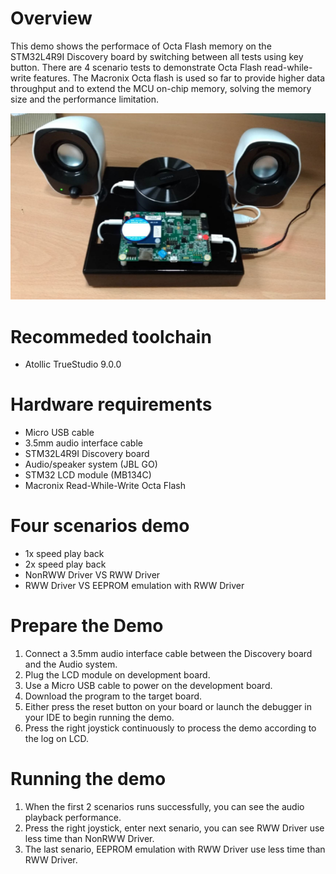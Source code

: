 Overview
========
This demo shows the performace of Octa Flash memory on the STM32L4R9I Discovery board by switching between 
all tests using key button. There are 4 scenario tests to demonstrate Octa Flash read-while-write features. 
The Macronix Octa flash is used so far to provide higher data throughput and to extend the MCU on-chip memory, 
solving the memory size and the performance limitation.



![setup.PNG](./image/setup.PNG)

Recommeded toolchain
====================
- Atollic TrueStudio 9.0.0

Hardware requirements
=====================
- Micro USB cable
- 3.5mm audio interface cable
- STM32L4R9I Discovery board
- Audio/speaker system (JBL GO)
- STM32 LCD module (MB134C)
- Macronix Read-While-Write Octa Flash

Four scenarios demo
===================
- 1x speed play back
- 2x speed play back
- NonRWW Driver VS RWW Driver
- RWW Driver VS EEPROM emulation with RWW Driver

Prepare the Demo
================
1.  Connect a 3.5mm audio interface cable between the Discovery board and the Audio system. 
2.  Plug the LCD module on development board.
3.  Use a Micro USB cable to power on the development board.
4.  Download the program to the target board.
5.  Either press the reset button on your board or launch the debugger in your IDE to begin running the demo.
6.  Press the right joystick continuously to process the demo according to the log on LCD.

Running the demo
================
1. When the first 2 scenarios runs successfully, you can see the audio playback performance.
2. Press the right joystick, enter next senario, you can see RWW Driver use less time than NonRWW Driver.
3. The last senario, EEPROM emulation with RWW Driver use less time than RWW Driver.


